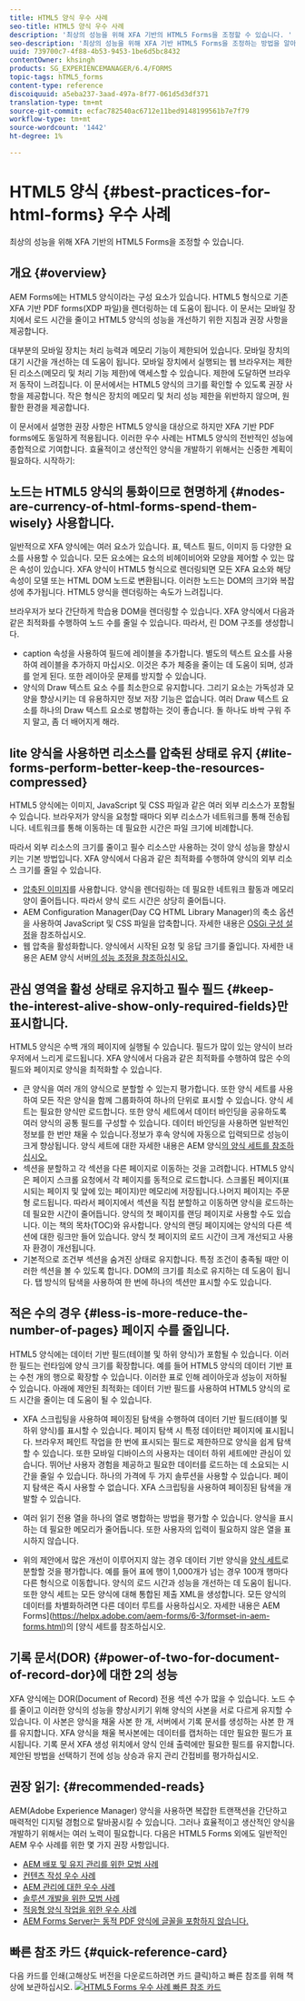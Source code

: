 ```yaml
---
title: HTML5 양식 우수 사례
seo-title: HTML5 양식 우수 사례
description: '최상의 성능을 위해 XFA 기반의 HTML5 Forms을 조정할 수 있습니다. '
seo-description: '최상의 성능을 위해 XFA 기반 HTML5 Forms을 조정하는 방법을 알아봅니다. '
uuid: 739700c7-4f88-4b53-9453-1be6d5bc8432
contentOwner: khsingh
products: SG_EXPERIENCEMANAGER/6.4/FORMS
topic-tags: hTML5_forms
content-type: reference
discoiquuid: a5eba237-3aad-497a-8f77-061d5d3df371
translation-type: tm+mt
source-git-commit: ecfac782540ac6712e11bed9148199561b7e7f79
workflow-type: tm+mt
source-wordcount: '1442'
ht-degree: 1%

---
```



# HTML5 양식 {#best-practices-for-html-forms} 우수 사례

최상의 성능을 위해 XFA 기반의 HTML5 Forms을 조정할 수 있습니다.

## 개요 {#overview}

AEM Forms에는 HTML5 양식이라는 구성 요소가 있습니다. HTML5 형식으로 기존 XFA 기반 PDF forms(XDP 파일)을 렌더링하는 데 도움이 됩니다. 이 문서는 모바일 장치에서 로드 시간을 줄이고 HTML5 양식의 성능을 개선하기 위한 지침과 권장 사항을 제공합니다.

대부분의 모바일 장치는 처리 능력과 메모리 기능이 제한되어 있습니다. 모바일 장치의 대기 시간을 개선하는 데 도움이 됩니다. 모바일 장치에서 실행되는 웹 브라우저는 제한된 리소스(메모리 및 처리 기능 제한)에 액세스할 수 있습니다. 제한에 도달하면 브라우저 동작이 느려집니다. 이 문서에서는 HTML5 양식의 크기를 확인할 수 있도록 권장 사항을 제공합니다. 작은 형식은 장치의 메모리 및 처리 성능 제한을 위반하지 않으며, 원활한 환경을 제공합니다.

이 문서에서 설명한 권장 사항은 HTML5 양식을 대상으로 하지만 XFA 기반 PDF forms에도 동일하게 적용됩니다. 이러한 우수 사례는 HTML5 양식의 전반적인 성능에 종합적으로 기여합니다. 효율적이고 생산적인 양식을 개발하기 위해서는 신중한 계획이 필요하다. 시작하기:

## 노드는 HTML5 양식의 통화이므로 현명하게 {#nodes-are-currency-of-html-forms-spend-them-wisely} 사용합니다.

일반적으로 XFA 양식에는 여러 요소가 있습니다. 표, 텍스트 필드, 이미지 등 다양한 요소를 사용할 수 있습니다. 모든 요소에는 요소의 비헤이비어와 모양을 제어할 수 있는 많은 속성이 있습니다. XFA 양식이 HTML5 형식으로 렌더링되면 모든 XFA 요소와 해당 속성이 모델 또는 HTML DOM 노드로 변환됩니다. 이러한 노드는 DOM의 크기와 복잡성에 추가됩니다. HTML5 양식을 렌더링하는 속도가 느려집니다.

브라우저가 보다 간단하게 학습용 DOM을 렌더링할 수 있습니다. XFA 양식에서 다음과 같은 최적화를 수행하여 노드 수를 줄일 수 있습니다. 따라서, 린 DOM 구조를 생성합니다.

* caption 속성을 사용하여 필드에 레이블을 추가합니다. 별도의 텍스트 요소를 사용하여 레이블을 추가하지 마십시오. 이것은 추가 체중을 줄이는 데 도움이 되며, 성과를 얻게 된다. 또한 레이아웃 문제를 방지할 수 있습니다.
* 양식의 Draw 텍스트 요소 수를 최소한으로 유지합니다. 그리기 요소는 가독성과 모양을 향상시키는 데 유용하지만 정보 저장 기능은 없습니다. 여러 Draw 텍스트 요소를 하나의 Draw 텍스트 요소로 병합하는 것이 좋습니다. 돌 하나도 바싹 구워 주지 말고, 좀 더 배어지게 해라.

## lite 양식을 사용하면 리소스를 압축된 상태로 유지 {#lite-forms-perform-better-keep-the-resources-compressed}

HTML5 양식에는 이미지, JavaScript 및 CSS 파일과 같은 여러 외부 리소스가 포함될 수 있습니다. 브라우저가 양식을 요청할 때마다 외부 리소스가 네트워크를 통해 전송됩니다. 네트워크를 통해 이동하는 데 필요한 시간은 파일 크기에 비례합니다.

따라서 외부 리소스의 크기를 줄이고 필수 리소스만 사용하는 것이 양식 성능을 향상시키는 기본 방법입니다. XFA 양식에서 다음과 같은 최적화를 수행하여 양식의 외부 리소스 크기를 줄일 수 있습니다.

* [압축된 이미지](/help/assets/best-practices-for-optimizing-the-quality-of-your-images.md)를 사용합니다. 양식을 렌더링하는 데 필요한 네트워크 활동과 메모리 양이 줄어듭니다. 따라서 양식 로드 시간은 상당히 줄어듭니다.
* AEM Configuration Manager(Day CQ HTML Library Manager)의 축소 옵션을 사용하여 JavaScript 및 CSS 파일을 압축합니다. 자세한 내용은 [OSGi 구성 설정](/help/sites-deploying/osgi-configuration-settings.md)을 참조하십시오.
* 웹 압축을 활성화합니다. 양식에서 시작된 요청 및 응답 크기를 줄입니다. 자세한 내용은 AEM 양식 서버[의 성능 조정을 참조하십시오.](https://helpx.adobe.com/kr/aem-forms/6-3/performance-tuning-aem-forms.html)

## 관심 영역을 활성 상태로 유지하고 필수 필드 {#keep-the-interest-alive-show-only-required-fields}만 표시합니다.

HTML5 양식은 수백 개의 페이지에 실행될 수 있습니다. 필드가 많이 있는 양식이 브라우저에서 느리게 로드됩니다. XFA 양식에서 다음과 같은 최적화를 수행하여 많은 수의 필드와 페이지로 양식을 최적화할 수 있습니다.

* 큰 양식을 여러 개의 양식으로 분할할 수 있는지 평가합니다. 또한 양식 세트를 사용하여 모든 작은 양식을 함께 그룹화하여 하나의 단위로 표시할 수 있습니다. 양식 세트는 필요한 양식만 로드합니다. 또한 양식 세트에서 데이터 바인딩을 공유하도록 여러 양식의 공통 필드를 구성할 수 있습니다. 데이터 바인딩을 사용하면 일반적인 정보를 한 번만 채울 수 있습니다.정보가 후속 양식에 자동으로 입력되므로 성능이 크게 향상됩니다. 양식 세트에 대한 자세한 내용은 AEM 양식[의 양식 세트를 참조하십시오.](https://helpx.adobe.com/aem-forms/6-3/formset-in-aem-forms.html)
* 섹션을 분할하고 각 섹션을 다른 페이지로 이동하는 것을 고려합니다. HTML5 양식은 페이지 스크롤 요청에서 각 페이지를 동적으로 로드합니다. 스크롤된 페이지(표시되는 페이지 및 앞에 있는 페이지)만 메모리에 저장됩니다.나머지 페이지는 주문형 로드됩니다. 따라서 페이지에서 섹션을 직접 분할하고 이동하면 양식을 로드하는 데 필요한 시간이 줄어듭니다. 양식의 첫 페이지를 랜딩 페이지로 사용할 수도 있습니다. 이는 책의 목차(TOC)와 유사합니다. 양식의 랜딩 페이지에는 양식의 다른 섹션에 대한 링크만 들어 있습니다. 양식 첫 페이지의 로드 시간이 크게 개선되고 사용자 환경이 개선됩니다.
* 기본적으로 조건부 섹션을 숨겨진 상태로 유지합니다. 특정 조건이 충족될 때만 이러한 섹션을 볼 수 있도록 합니다. DOM의 크기를 최소로 유지하는 데 도움이 됩니다. 탭 방식의 탐색을 사용하여 한 번에 하나의 섹션만 표시할 수도 있습니다.

## 적은 수의 경우 {#less-is-more-reduce-the-number-of-pages} 페이지 수를 줄입니다.

HTML5 양식에는 데이터 기반 필드(테이블 및 하위 양식)가 포함될 수 있습니다. 이러한 필드는 런타임에 양식 크기를 확장합니다. 예를 들어 HTML5 양식의 데이터 기반 표는 수천 개의 행으로 확장할 수 있습니다. 이러한 표로 인해 레이아웃과 성능이 저하될 수 있습니다. 아래에 제안된 최적화는 데이터 기반 필드를 사용하여 HTML5 양식의 로드 시간을 줄이는 데 도움이 될 수 있습니다.

* XFA 스크립팅을 사용하여 페이징된 탐색을 수행하여 데이터 기반 필드(테이블 및 하위 양식)를 표시할 수 있습니다. 페이지 탐색 시 특정 데이터만 페이지에 표시됩니다. 브라우저 페인트 작업을 한 번에 표시되는 필드로 제한하므로 양식을 쉽게 탐색할 수 있습니다. 또한 모바일 디바이스의 사용자는 데이터 하위 세트에만 관심이 있습니다. 뛰어난 사용자 경험을 제공하고 필요한 데이터를 로드하는 데 소요되는 시간을 줄일 수 있습니다. 하나의 가격에 두 가지 솔루션을 사용할 수 있습니다.  페이지 탐색은 즉시 사용할 수 없습니다. XFA 스크립팅을 사용하여 페이징된 탐색을 개발할 수 있습니다.

* 여러 읽기 전용 열을 하나의 열로 병합하는 방법을 평가할 수 있습니다. 양식을 표시하는 데 필요한 메모리가 줄어듭니다. 또한 사용자의 입력이 필요하지 않은 열을 표시하지 않습니다.
* 위의 제안에서 많은 개선이 이루어지지 않는 경우 데이터 기반 양식을 [양식 세트](https://helpx.adobe.com/aem-forms/6-3/formset-in-aem-forms.html)로 분할할 것을 평가합니다. 예를 들어 표에 행이 1,000개가 넘는 경우 100개 행마다 다른 형식으로 이동합니다. 양식의 로드 시간과 성능을 개선하는 데 도움이 됩니다.  또한 양식 세트는 모든 양식에 대해 통합된 제출 XML을 생성합니다. 모든 양식의 데이터를 차별화하려면 다른 데이터 루트를 사용하십시오. 자세한 내용은 AEM Forms](https://helpx.adobe.com/aem-forms/6-3/formset-in-aem-forms.html)의 [양식 세트를 참조하십시오.

## 기록 문서(DOR) {#power-of-two-for-document-of-record-dor}에 대한 2의 성능

XFA 양식에는 DOR(Document of Record) 전용 섹션 수가 많을 수 있습니다. 노드 수를 줄이고 이러한 양식의 성능을 향상시키기 위해 양식의 사본을 서로 다르게 유지할 수 있습니다. 이 사본은 양식을 채울 사본 한 개, 서버에서 기록 문서를 생성하는 사본 한 개를 유지합니다. XFA 양식을 채울 복사본에는 데이터를 캡처하는 데만 필요한 필드가 표시됩니다. 기록 문서 XFA 생성 위치에서 양식 인쇄 출력에만 필요한 필드를 유지합니다. 제안된 방법을 선택하기 전에 성능 상승과 유지 관리 간접비를 평가하십시오.

## 권장 읽기: {#recommended-reads}

AEM(Adobe Experience Manager) 양식을 사용하면 복잡한 트랜잭션을 간단하고 매력적인 디지털 경험으로 탈바꿈시킬 수 있습니다. 그러나 효율적이고 생산적인 양식을 개발하기 위해서는 여러 노력이 필요합니다. 다음은 HTML5 Forms 외에도 일반적인 AEM 우수 사례를 위한 몇 가지 권장 사항입니다.

* [AEM 배포 및 유지 관리를 위한 모범 사례](/help/sites-deploying/best-practices.md)
* [컨텐츠 작성 우수 사례](/help/sites-authoring/best-practices.md)
* [AEM 관리에 대한 우수 사례](/help/sites-administering/administer-best-practices.md)
* [솔루션 개발을 위한 모범 사례](/help/sites-developing/best-practices.md)
* [적응형 양식 작업을 위한 우수 사례](/help/forms/using/adaptive-forms-best-practices.md)
* [AEM Forms Server는 동적 PDF 양식에 글꼴을 포함하지 않습니다.](https://helpx.adobe.com/aem-forms/kb/aem-forms-server-does-not-embed-fonts-to-dynamic-pdf-form.html)

## 빠른 참조 카드 {#quick-reference-card}

다음 카드를 인쇄(고해상도 버전을 다운로드하려면 카드 클릭)하고 빠른 참조를 위해 책상에 보관하십시오.
[ ![HTML5 Forms 우수 사례 빠른 참조 카드](do-not-localize/best-practices_reference_card.png)](assets/html5_forms_best_practices_reference_card.pdf)